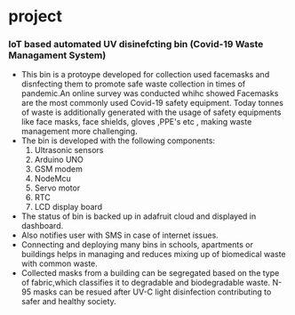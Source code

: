 # project
### IoT based automated UV disinefcting bin (Covid-19 Waste Managament System)
- This bin is a protoype developed for collection used facemasks and disnfecting them to promote safe waste collection in times of pandemic.An online survey was conducted whihc showed Facemasks are the most commonly used Covid-19 safety equipment. Today tonnes of waste is additionally generated with the usage of safety equipments like face masks, face shields, gloves ,PPE's etc , making waste management more challenging. 
- The bin is developed with the following components:
   1. Ultrasonic sensors
   2. Arduino UNO
   3. GSM modem
   4. NodeMcu
   5. Servo motor
   6. RTC
   7. LCD display board
- The status of bin is backed up in adafruit cloud and displayed in dashboard.
- Also notifies user with SMS in case of internet issues.
- Connecting and deploying many bins in schools, apartments or buildings helps in managing and reduces mixing up of biomedical waste with common waste. 
- Collected masks from a building can be segregated based on the type of fabric,which classifies it to degradable and biodegradable waste. N-95 masks can be resued after UV-C light disinfection contributing to safer and healthy society. 
